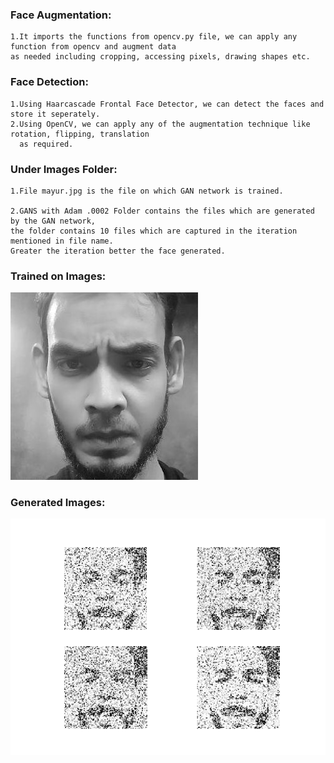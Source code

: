 ### Face Augmentation:
    1.It imports the functions from opencv.py file, we can apply any function from opencv and augment data 
    as needed including cropping, accessing pixels, drawing shapes etc.

### Face Detection:
    1.Using Haarcascade Frontal Face Detector, we can detect the faces and store it seperately.
    2.Using OpenCV, we can apply any of the augmentation technique like rotation, flipping, translation
      as required.

### Under Images Folder:
  
    1.File mayur.jpg is the file on which GAN network is trained.
  
    2.GANS with Adam .0002 Folder contains the files which are generated by the GAN network, 
    the folder contains 10 files which are captured in the iteration mentioned in file name. 
    Greater the iteration better the face generated.
    
    
### Trained on Images:   
 
 ![alt text](https://github.com/Mayurji/Computer-Vision/blob/master/Generate%20Face%20from%20Faces%20Using%20GANS%20and%20OpenCV/images/mayur.jpg "Trained on Images")
 
### Generated Images:
 
 ![alt text](https://github.com/Mayurji/Computer-Vision/blob/master/Generate%20Face%20from%20Faces%20Using%20GANS%20and%20OpenCV/images/GANS%20with%20Adam%20.0002/9950.png "Generated Images")
  
